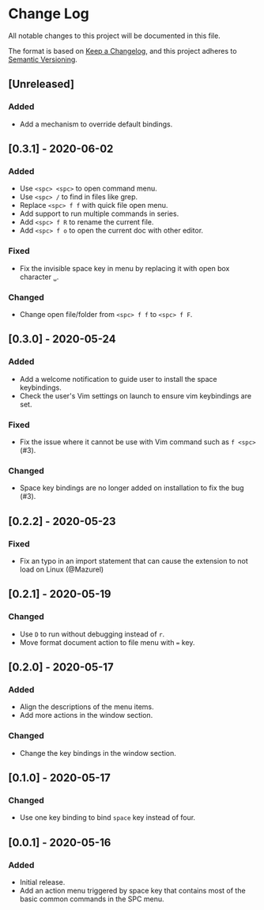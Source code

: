 # Change Log

All notable changes to this project will be documented in this file.

The format is based on [Keep a Changelog](https://keepachangelog.com/en/1.0.0/),
and this project adheres to [Semantic Versioning](https://semver.org/spec/v2.0.0.html).

## [Unreleased]
### Added
- Add a mechanism to override default bindings.

## [0.3.1] - 2020-06-02
### Added
- Use `<spc> <spc>` to open command menu.
- Use `<spc> /` to find in files like grep.
- Replace `<spc> f f` with quick file open menu.
- Add support to run multiple commands in series.
- Add `<spc> f R` to rename the current file.
- Add `<spc> f o` to open the current doc with other editor.

### Fixed
- Fix the invisible space key in menu by replacing it with open box character `␣`.

### Changed
- Change open file/folder from `<spc> f f` to `<spc> f F`.

## [0.3.0] - 2020-05-24
### Added
- Add a welcome notification to guide user to install the space keybindings.
- Check the user's Vim settings on launch to ensure vim keybindings are set.

### Fixed
- Fix the issue where it cannot be use with Vim command such as `f <spc>` (#3).

### Changed
- Space key bindings are no longer added on installation to fix the bug (#3).


## [0.2.2] - 2020-05-23
### Fixed
- Fix an typo in an import statement that can cause the extension to not load on Linux (@Mazurel)

## [0.2.1] - 2020-05-19
### Changed
- Use `D` to run without debugging instead of `r`.
- Move format document action to file menu with `=` key.

## [0.2.0] - 2020-05-17
### Added
- Align the descriptions of the menu items.
- Add more actions in the window section.
### Changed
- Change the key bindings in the window section.

## [0.1.0] - 2020-05-17
### Changed
- Use one key binding to bind `space` key instead of four.

## [0.0.1] - 2020-05-16
### Added
- Initial release.
- Add an action menu triggered by space key that contains most of the basic common commands in the SPC menu.